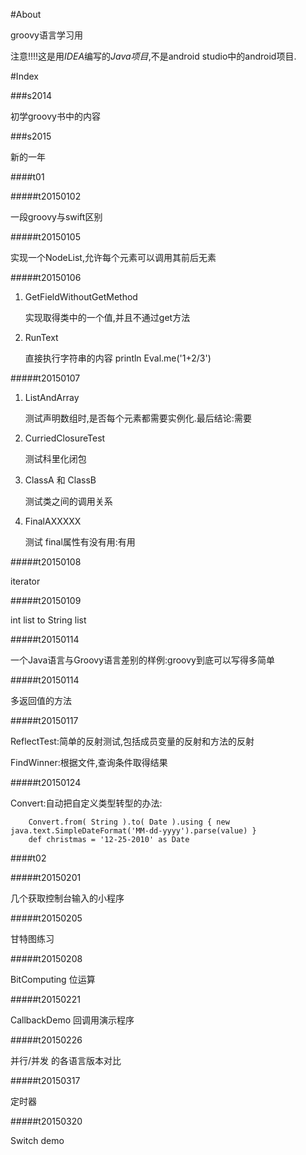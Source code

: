 #About

groovy语言学习用

注意!!!!这是用*IDEA*编写的*Java项目*,不是android studio中的android项目.

#Index

###s2014

初学groovy书中的内容

###s2015

新的一年

####t01

#####t20150102

一段groovy与swift区别

#####t20150105

实现一个NodeList,允许每个元素可以调用其前后无素

#####t20150106

1. GetFieldWithoutGetMethod

    实现取得类中的一个值,并且不通过get方法

2. RunText

    直接执行字符串的内容  println Eval.me('1+2/3')

#####t20150107

1. ListAndArray

    测试声明数组时,是否每个元素都需要实例化.最后结论:需要

2. CurriedClosureTest

    测试科里化闭包

3. ClassA 和 ClassB

    测试类之间的调用关系

4. FinalAXXXXX

    测试 final属性有没有用:有用

#####t20150108

iterator

#####t20150109

int list to String list

#####t20150114

一个Java语言与Groovy语言差别的样例:groovy到底可以写得多简单

#####t20150114

多返回值的方法

#####t20150117

ReflectTest:简单的反射测试,包括成员变量的反射和方法的反射

FindWinner:根据文件,查询条件取得结果

#####t20150124

Convert:自动把自定义类型转型的办法:

        Convert.from( String ).to( Date ).using { new java.text.SimpleDateFormat('MM-dd-yyyy').parse(value) }
        def christmas = '12-25-2010' as Date

####t02

#####t20150201

几个获取控制台输入的小程序

#####t20150205

甘特图练习

#####t20150208

BitComputing 位运算

#####t20150221

CallbackDemo    回调用演示程序

#####t20150226

并行/并发 的各语言版本对比

#####t20150317

定时器

#####t20150320

Switch demo
